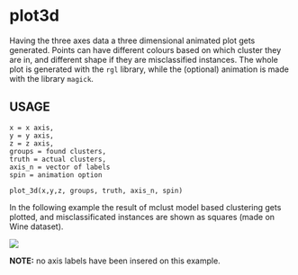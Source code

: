 # plot3d

Having the three axes data a three dimensional animated plot gets generated. Points can have different colours based on which cluster they are in, and different shape if they are misclassified instances. The whole plot is generated with the `rgl` library, while the (optional) animation is made with the library `magick`.

## USAGE
```
x = x axis,
y = y axis,
z = z axis,
groups = found clusters,
truth = actual clusters,
axis_n = vector of labels
spin = animation option

plot_3d(x,y,z, groups, truth, axis_n, spin)
```
In the following example the result of mclust model based clustering gets plotted, and misclassificated instances are shown as squares (made on Wine dataset).
  
![](ex.gif)

<b>NOTE:</b> no axis labels have been insered on this example.
